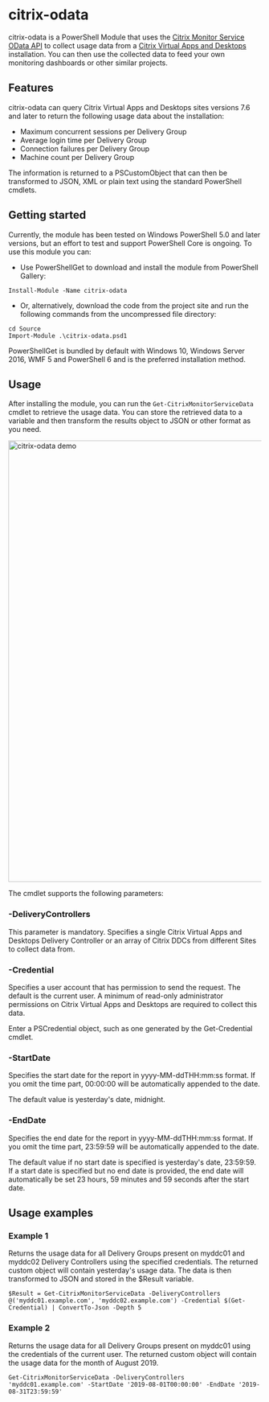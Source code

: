 # citrix-odata
 citrix-odata is a PowerShell Module that uses the [Citrix Monitor Service OData API](https://developer-docs.citrix.com/projects/monitor-service-odata-api/en/latest/) to collect usage data from a [Citrix Virtual Apps and Desktops](https://www.citrix.com/products/citrix-virtual-apps-and-desktops/) installation. You can then use the collected data to feed your own monitoring dashboards or other similar projects.

 ## Features
citrix-odata can query Citrix Virtual Apps and Desktops sites versions 7.6 and later to return the following usage data about the installation:

* Maximum concurrent sessions per Delivery Group
* Average login time per Delivery Group
* Connection failures per Delivery Group
* Machine count per Delivery Group

The information is returned to a PSCustomObject that can then be transformed to JSON, XML or plain text using the standard PowerShell cmdlets.

 ## Getting started
 Currently, the module has been tested on Windows PowerShell 5.0 and later versions, but an effort to test and support PowerShell Core is ongoing. To use this module you can:

* Use PowerShellGet to download and install the module from PowerShell Gallery:

```
Install-Module -Name citrix-odata
```

* Or, alternatively, download the code from the project site and run the following commands from the uncompressed file directory:

```
cd Source
Import-Module .\citrix-odata.psd1
```

PowerShellGet is bundled by default with Windows 10, Windows Server 2016, WMF 5 and PowerShell 6 and is the preferred installation method.

## Usage
After installing the module, you can run the `Get-CitrixMonitorServiceData` cmdlet to retrieve the usage data. You can store the retrieved data to a variable and then transform the results object to JSON or other format as you need.

<img src="https://raw.githubusercontent.com/karjona/citrix-odata/citrix-odata-demo.gif" alt="citrix-odata demo" width="878">

The cmdlet supports the following parameters:

### -DeliveryControllers
This parameter is mandatory.
Specifies a single Citrix Virtual Apps and Desktops Delivery Controller or an array of Citrix DDCs from different Sites to collect data from.

### -Credential
Specifies a user account that has permission to send the request. The default is the current user. A minimum of read-only administrator permissions on Citrix Virtual Apps and Desktops are required to collect this data.

Enter a PSCredential object, such as one generated by the Get-Credential cmdlet.

### -StartDate
Specifies the start date for the report in yyyy-MM-ddTHH:mm:ss format. If you omit the time part, 00:00:00 will be automatically appended to the date.

The default value is yesterday's date, midnight.

### -EndDate
Specifies the end date for the report in yyyy-MM-ddTHH:mm:ss format. If you omit the time part, 23:59:59 will be automatically appended to the date.

The default value if no start date is specified is yesterday's date, 23:59:59.
If a start date is specified but no end date is provided, the end date will automatically be set 23 hours, 59 minutes and 59 seconds after the start date.

## Usage examples
### Example 1
Returns the usage data for all Delivery Groups present on myddc01 and myddc02 Delivery Controllers using the specified credentials. The returned custom object will contain yesterday's usage data. The data is then transformed to JSON and stored in the $Result variable.

```
$Result = Get-CitrixMonitorServiceData -DeliveryControllers @('myddc01.example.com', 'myddc02.example.com') -Credential $(Get-Credential) | ConvertTo-Json -Depth 5
```

### Example 2
Returns the usage data for all Delivery Groups present on myddc01 using the credentials of the current user.
The returned custom object will contain the usage data for the month of August 2019.

```
Get-CitrixMonitorServiceData -DeliveryControllers 'myddc01.example.com' -StartDate '2019-08-01T00:00:00' -EndDate '2019-08-31T23:59:59'
```
